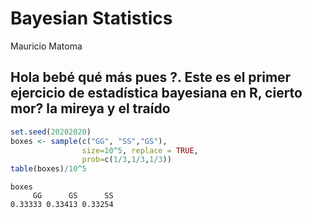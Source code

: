 # Bayesian Statistics
Mauricio Matoma

## Hola bebé qué más pues ?. Este es el primer ejercicio de estadística bayesiana en R, cierto mor? la mireya y el traído

``` r
set.seed(20202020)
boxes <- sample(c("GG", "SS","GS"),
                size=10^5, replace = TRUE,
                prob=c(1/3,1/3,1/3))
table(boxes)/10^5
```

    boxes
         GG      GS      SS 
    0.33333 0.33413 0.33254 
